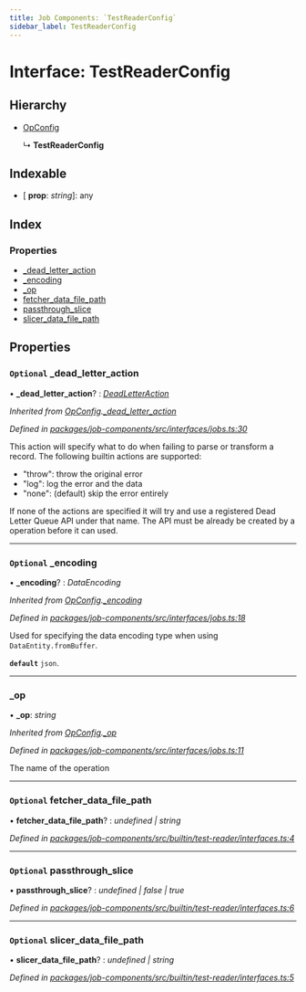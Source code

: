```yaml
---
title: Job Components: `TestReaderConfig`
sidebar_label: TestReaderConfig
---
```


# Interface: TestReaderConfig

## Hierarchy

* [OpConfig](opconfig.md)

  ↳ **TestReaderConfig**

## Indexable

* \[ **prop**: *string*\]: any

## Index

### Properties

* [_dead_letter_action](testreaderconfig.md#optional-_dead_letter_action)
* [_encoding](testreaderconfig.md#optional-_encoding)
* [_op](testreaderconfig.md#_op)
* [fetcher_data_file_path](testreaderconfig.md#optional-fetcher_data_file_path)
* [passthrough_slice](testreaderconfig.md#optional-passthrough_slice)
* [slicer_data_file_path](testreaderconfig.md#optional-slicer_data_file_path)

## Properties

### `Optional` _dead_letter_action

• **_dead_letter_action**? : *[DeadLetterAction](../overview.md#deadletteraction)*

*Inherited from [OpConfig](opconfig.md).[_dead_letter_action](opconfig.md#optional-_dead_letter_action)*

*Defined in [packages/job-components/src/interfaces/jobs.ts:30](https://github.com/terascope/teraslice/blob/653cf7530/packages/job-components/src/interfaces/jobs.ts#L30)*

This action will specify what to do when failing to parse or transform a record.
The following builtin actions are supported:
 - "throw": throw the original error
 - "log": log the error and the data
 - "none": (default) skip the error entirely

If none of the actions are specified it will try and
use a registered Dead Letter Queue API under that name.
The API must be already be created by a operation before it can used.

___

### `Optional` _encoding

• **_encoding**? : *DataEncoding*

*Inherited from [OpConfig](opconfig.md).[_encoding](opconfig.md#optional-_encoding)*

*Defined in [packages/job-components/src/interfaces/jobs.ts:18](https://github.com/terascope/teraslice/blob/653cf7530/packages/job-components/src/interfaces/jobs.ts#L18)*

Used for specifying the data encoding type when using `DataEntity.fromBuffer`.

**`default`** `json`.

___

###  _op

• **_op**: *string*

*Inherited from [OpConfig](opconfig.md).[_op](opconfig.md#_op)*

*Defined in [packages/job-components/src/interfaces/jobs.ts:11](https://github.com/terascope/teraslice/blob/653cf7530/packages/job-components/src/interfaces/jobs.ts#L11)*

The name of the operation

___

### `Optional` fetcher_data_file_path

• **fetcher_data_file_path**? : *undefined | string*

*Defined in [packages/job-components/src/builtin/test-reader/interfaces.ts:4](https://github.com/terascope/teraslice/blob/653cf7530/packages/job-components/src/builtin/test-reader/interfaces.ts#L4)*

___

### `Optional` passthrough_slice

• **passthrough_slice**? : *undefined | false | true*

*Defined in [packages/job-components/src/builtin/test-reader/interfaces.ts:6](https://github.com/terascope/teraslice/blob/653cf7530/packages/job-components/src/builtin/test-reader/interfaces.ts#L6)*

___

### `Optional` slicer_data_file_path

• **slicer_data_file_path**? : *undefined | string*

*Defined in [packages/job-components/src/builtin/test-reader/interfaces.ts:5](https://github.com/terascope/teraslice/blob/653cf7530/packages/job-components/src/builtin/test-reader/interfaces.ts#L5)*

